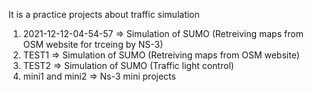 It is a practice projects about traffic simulation 
1. 2021-12-12-04-54-57 => Simulation of SUMO (Retreiving maps from OSM website for trceing by NS-3)
2. TEST1 => Simulation of SUMO (Retreiving maps from OSM website)
3. TEST2 => Simulation of SUMO (Traffic light control)
4. mini1 and mini2 => Ns-3 mini projects
